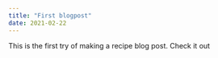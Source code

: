 ```yaml
---
title: "First blogpost"
date: 2021-02-22
---
```

This is the first try of making a recipe blog post. Check it out

